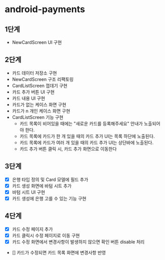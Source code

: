 # android-payments

## 1단계
- NewCardScreen UI 구현

## 2단계
- 카드 데이터 저장소 구현
- NewCardScreen 구조 리팩토링
- CardListScreen 껍데기 구현
- 카드 추가 버튼 UI 구현
- 카드 내용 UI 구현
- 카드가 없는 케이스 화면 구현
- 카드가 n 개인 케이스 화면 구현
- CardListScreen 기능 구현
  - 카드 목록이 비어있을 때에는 "새로운 카드를 등록해주세요" 안내가 노출되어야 한다.
  - 카드 목록에 카드가 한 개 있을 때의 카드 추가 UI는 목록 하단에 노출된다.
  - 카드 목록에 카드가 여러 개 있을 때의 카드 추가 UI는 상단바에 노출된다.
  - 카드 추가 버튼 클릭 시, 카드 추가 화면으로 이동한다

## 3단계
- [x] 은행 타입 정의 및 Card 모델에 필드 추가
- [x] 카드 생성 화면에 바텀 시트 추가
- [x] 바텀 시트 UI 구현
- [x] 카드 생성에 은행 고를 수 있는 기능 구현

## 4단계
- [x] 카드 수정 페이지 추가
- [x] 카드 클릭시 수정 페이지로 이동 구현
- [x] 카드 수정 화면에서 변경사항이 발생하지 않으면 확인 버튼 disable 처리
- [] 카드가 수정되면 카드 목록 화면에 변경사항 반영
